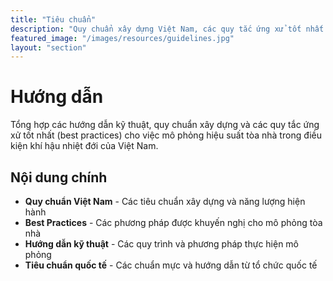 ```yaml
---
title: "Tiêu chuẩn"
description: "Quy chuẩn xây dựng Việt Nam, các quy tắc ứng xử tốt nhất (best practices) và các tiêu chuẩn kỹ thuật."
featured_image: "/images/resources/guidelines.jpg"
layout: "section"
---
```


# Hướng dẫn

Tổng hợp các hướng dẫn kỹ thuật, quy chuẩn xây dựng và các quy tắc ứng xử tốt nhất (best practices) cho việc mô phỏng hiệu suất tòa nhà trong điều kiện khí hậu nhiệt đới của Việt Nam.

## Nội dung chính

- **Quy chuẩn Việt Nam** - Các tiêu chuẩn xây dựng và năng lượng hiện hành
- **Best Practices** - Các phương pháp được khuyến nghị cho mô phỏng tòa nhà
- **Hướng dẫn kỹ thuật** - Các quy trình và phương pháp thực hiện mô phỏng
- **Tiêu chuẩn quốc tế** - Các chuẩn mực và hướng dẫn từ tổ chức quốc tế